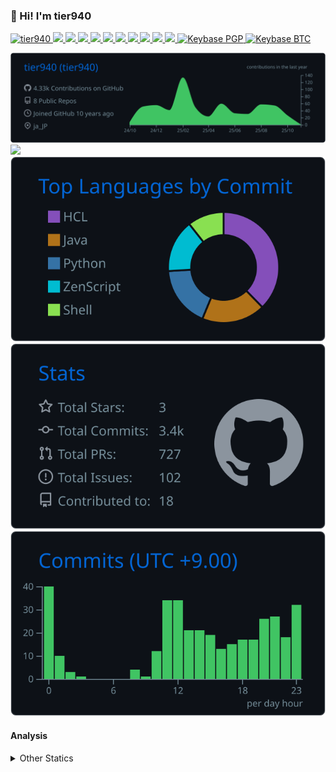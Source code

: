 ### 👋 Hi! I'm tier940

<p align="left"> 
  <a href="https://github.com/tier940/tier940/">
    <img src="https://komarev.com/ghpvc/?username=tier940" alt="tier940" />
  </a>
  <a href="http://twitter.com/tier940">
    <img height="20" src="https://img.shields.io/twitter/follow/tier940?label=Twitter&logo=twitter&style=flat" />
  </a>
  <a href="https://github.com/tier940">
    <img height="20" src="https://img.shields.io/github/followers/tier940?label=follow&logo=github&style=flat" />
  </a>
  <a href="https://www.reddit.com/user/tier940">
    <img height="20" src="https://img.shields.io/reddit/user-karma/combined/tier940?label=Reddit&logo=reddit&style=flat" />
  </a>
  <a href="https://stackoverflow.com/users/17317833/tier940">
    <img height="20" src="https://img.shields.io/stackexchange/stackoverflow/r/17317833?label=StackOverflow&logo=stack-overflow&style=flat" />
  </a>
  <a href="https://zenn.dev/tier940">
    <img height="20" src="https://zenn.badge.nikaera.com/s/tier940/likes" />
  </a>
  <a href="https://zenn.dev/tier940">
    <img height="20" src="https://zenn.badge.nikaera.com/s/tier940/followers" />
  </a>
  <a href="https://zenn.dev/tier940">
    <img height="20" src="https://zenn.badge.nikaera.com/s/tier940/articles" />
  </a>
  <a href="http://qiita.com/tier940">
    <img height="20" src="https://qiita-badge.apiapi.app/s/tier940/posts.svg" />
  </a>
  <a href="http://qiita.com/tier940">
    <img height="20" src="https://qiita-badge.apiapi.app/s/tier940/contributions.svg" />
  </a>
  <a href="https://github.com/tier940/tier940/">
    <img height="20" src="https://github.com/tier940/tier940/actions/workflows/main.yml/badge.svg" />
  </a>
  <a href="https://keybase.io/tier940">
    <img alt="Keybase PGP" src="https://img.shields.io/keybase/pgp/tier940">
  </a>
  <a href="https://keybase.io/tier940">
    <img alt="Keybase BTC" src="https://img.shields.io/keybase/btc/tier940">
  </a>
</p>

[![](https://raw.githubusercontent.com/tier940/tier940/main/profile-summary-card-output/github_dark/0-profile-details.svg)](https://github.com/vn7n24fzkq/github-profile-summary-cards)
[![](https://raw.githubusercontent.com/tier940/tier940/main/profile-summary-card-output/github_dark/1-repos-per-language.svg)](https://github.com/vn7n24fzkq/github-profile-summary-cards) [![](https://raw.githubusercontent.com/tier940/tier940/main/profile-summary-card-output/github_dark/2-most-commit-language.svg)](https://github.com/vn7n24fzkq/github-profile-summary-cards)
[![](https://raw.githubusercontent.com/tier940/tier940/main/profile-summary-card-output/github_dark/3-stats.svg)](https://github.com/vn7n24fzkq/github-profile-summary-cards) [![](https://raw.githubusercontent.com/tier940/tier940/main/profile-summary-card-output/github_dark/4-productive-time.svg)](https://github.com/vn7n24fzkq/github-profile-summary-cards)


#### Analysis
<!-- <img height="150" src="https://github.com/tier940/tier940/blob/master/images/stat.svg" alt="Alternative Text"/> -->

<details>
  <summary>Other Statics</summary>
  <!--START_SECTION:waka-->
![Code Time](http://img.shields.io/badge/Code%20Time-6%2C170%20hrs%2058%20mins-blue)

**🐱 My GitHub Data** 

> 📦 79.7 kB Used in GitHub's Storage 
 > 
> 💼 Opted to Hire
 > 
> 📜 14 Public Repositories 
 > 
> 🔑 8 Private Repositories 
 > 
**I'm an Early 🐤** 

```text
🌞 Morning                2740 commits        ████░░░░░░░░░░░░░░░░░░░░░   16.93 % 
🌆 Daytime                5832 commits        █████████░░░░░░░░░░░░░░░░   36.03 % 
🌃 Evening                5906 commits        █████████░░░░░░░░░░░░░░░░   36.49 % 
🌙 Night                  1707 commits        ███░░░░░░░░░░░░░░░░░░░░░░   10.55 % 
```
📅 **I'm Most Productive on Saturday** 

```text
Monday                   1768 commits        ███░░░░░░░░░░░░░░░░░░░░░░   10.92 % 
Tuesday                  2486 commits        ████░░░░░░░░░░░░░░░░░░░░░   15.36 % 
Wednesday                1916 commits        ███░░░░░░░░░░░░░░░░░░░░░░   11.84 % 
Thursday                 1622 commits        ███░░░░░░░░░░░░░░░░░░░░░░   10.02 % 
Friday                   2353 commits        ████░░░░░░░░░░░░░░░░░░░░░   14.54 % 
Saturday                 3132 commits        █████░░░░░░░░░░░░░░░░░░░░   19.35 % 
Sunday                   2908 commits        ████░░░░░░░░░░░░░░░░░░░░░   17.97 % 
```


📊 **This Week I Spent My Time On** 

```text
🕑︎ Time Zone: Asia/Tokyo

💬 Programming Languages: 
Markdown                 23 hrs 46 mins      ████████████░░░░░░░░░░░░░   49.30 % 
Other                    22 hrs 56 mins      ████████████░░░░░░░░░░░░░   47.56 % 
Docker                   42 mins             ░░░░░░░░░░░░░░░░░░░░░░░░░   01.47 % 
JSON                     20 mins             ░░░░░░░░░░░░░░░░░░░░░░░░░   00.70 % 
Text                     15 mins             ░░░░░░░░░░░░░░░░░░░░░░░░░   00.54 % 

🔥 Editors: 
VS Code                  24 hrs 3 mins       ████████████░░░░░░░░░░░░░   49.88 % 
Chrome                   23 hrs 58 mins      ████████████░░░░░░░░░░░░░   49.71 % 
IntelliJ IDEA            6 mins              ░░░░░░░░░░░░░░░░░░░░░░░░░   00.24 % 
Edge                     4 mins              ░░░░░░░░░░░░░░░░░░░░░░░░░   00.17 % 

💻 Operating System: 
Windows                  25 hrs 3 mins       █████████████░░░░░░░░░░░░   51.96 % 
Linux                    23 hrs 10 mins      ████████████░░░░░░░░░░░░░   48.04 % 
```

**I Mostly Code in Java** 

```text
Java                     11 repos            ██████████░░░░░░░░░░░░░░░   39.29 % 
Shell                    3 repos             ███░░░░░░░░░░░░░░░░░░░░░░   10.71 % 
HCL                      3 repos             ███░░░░░░░░░░░░░░░░░░░░░░   10.71 % 
JavaScript               1 repo              █░░░░░░░░░░░░░░░░░░░░░░░░   03.57 % 
Python                   1 repo              █░░░░░░░░░░░░░░░░░░░░░░░░   03.57 % 
```



**Timeline**

![Lines of Code chart](https://raw.githubusercontent.com/tier940/tier940/main/assets/bar_graph.png)


 Last Updated on 14/08/2025 00:11:24 UTC
<!--END_SECTION:waka-->
</details>
